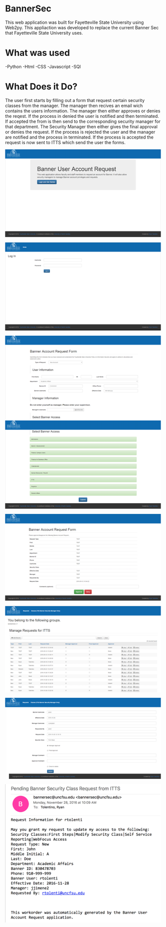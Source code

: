 # BannerSec
This web application was built for Fayetteville State University using Web2py. This appliaction was developed to replace the current Banner Sec that Fayetteville State University uses. 

# What was used

-Python 
-Html
-CSS
-Javascript
-SQl 

# What Does it Do?
The user first starts by filling out a form that request certain security classes from the manager. The manager then recives an email wich contains the users information. The manager then either approves or denies the reqest. If the process in denied the user is notified and then terminated. If accepted the from is then send to the corresponding security manager for that department. The Security Manager then either gives the final approval or denies the request. If the process is rejected the user and the manager are notified and the process in terminated. If the process is accepted the request is now sent to ITTS which send the user the forms.    

![alt tag](https://github.com/RT-Design/BannerSec/blob/master/Pictures/Index.png)

![alt tag](https://github.com/RT-Design/BannerSec/blob/master/Pictures/login.png)

![alt tag](https://github.com/RT-Design/BannerSec/blob/master/Pictures/Request.png)
![alt tag](https://github.com/RT-Design/BannerSec/blob/master/Pictures/Requestinit.png)

![alt tag](https://github.com/RT-Design/BannerSec/blob/master/Pictures/Manager.png)

![alt tag](https://github.com/RT-Design/BannerSec/blob/master/Pictures/Secmanager.png)

![alt tag](https://github.com/RT-Design/BannerSec/blob/master/Pictures/SecManageredit.png)

![alt tag](https://github.com/RT-Design/BannerSec/blob/master/Pictures/Email1.png)
